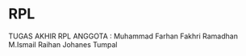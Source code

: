 # RPL
TUGAS AKHIR RPL
ANGGOTA : Muhammad Farhan
          Fakhri Ramadhan
          M.Ismail Raihan
          Johanes Tumpal
